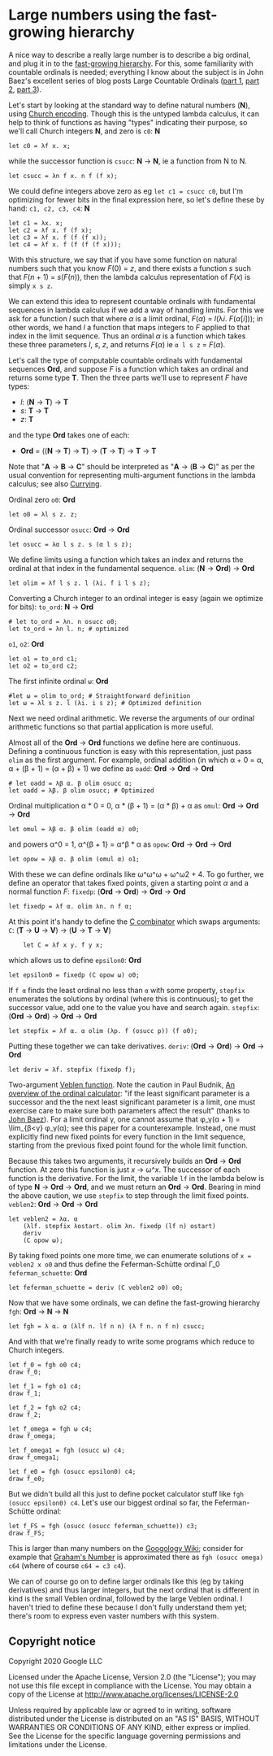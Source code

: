 # Large numbers using the fast-growing hierarchy

A nice way to describe a really large number is to describe a big ordinal, and plug it in to the
[fast-growing hierarchy](http://googology.wikia.com/wiki/Fast-growing_hierarchy). For this, some
familiarity with countable ordinals is needed; everything I know about the subject is in John Baez's
excellent series of blog posts Large Countable Ordinals ([part
1](https://johncarlosbaez.wordpress.com/2016/06/29/large-countable-ordinals-part-1/), [part
2](https://johncarlosbaez.wordpress.com/2016/07/04/large-countable-ordinals-part-2/), [part
3](https://johncarlosbaez.wordpress.com/2016/07/07/large-countable-ordinals-part-3/)).

Let's start by looking at the standard way to define natural numbers (**N**), using [Church
encoding](https://en.wikipedia.org/wiki/Church_encoding). Though this is the untyped lambda
calculus, it can help to think of functions as having "types" indicating their purpose, so
we'll call Church integers **N**, and zero is
`c0`: **N**

    let c0 = λf x. x;

while the successor function is
`csucc`: **N** → **N**, ie a function from N to N.

    let csucc = λn f x. n f (f x);

We could define integers above zero as eg `let c1 = csucc c0`, but I'm optimizing for fewer bits in
the final expression here, so let's define these by hand:
`c1, c2, c3, c4`: **N**

    let c1 = λx. x;
    let c2 = λf x. f (f x);
    let c3 = λf x. f (f (f x));
    let c4 = λf x. f (f (f (f x)));

With this structure, we say that if you have some function on natural numbers
such that you know *F*(0) = *z*, and there exists a function *s* such that
*F*(*n* + 1) = *s*(*F*(*n*)), then the lambda calculus representation of
*F*(*x*) is simply `x s z`.

We can extend this idea to represent countable ordinals with fundamental sequences
in lambda calculus if we add a way of handling limits.
For this we ask for a function *l* such that where *α* is a limit ordinal,
*F*(*α*) = *l*(λ*i*. *F*(*α*[*i*])); in other words, we hand *l* a function
that maps integers to *F* applied to that index in the limit sequence. Thus
an ordinal *α* is a function which takes these three parameters *l*, *s*, *z*,
and returns *F*(*α*) ie `α l s z` = *F*(*α*).

Let's call the type of computable countable ordinals with fundamental
sequences **Ord**, and suppose *F* is a function which takes an ordinal
and returns some type **T**. Then the three parts we'll use to represent *F*
have types:

* *l*: (**N** → **T**) → **T**
* *s*: **T** → **T**
* *z*: **T**

and the type **Ord** takes one of each:

* **Ord** = ((**N** → **T**) → **T**) → (**T** → **T**) → **T** → **T**

Note that "**A** → **B** → **C**" should be interpreted as
"**A** → (**B** → **C**)" as per the usual convention for representing
multi-argument functions in the lambda calculus; see also
[Currying](https://en.wikipedia.org/wiki/Currying).

Ordinal zero
`o0`: **Ord**

    let o0 = λl s z. z;

Ordinal successor
`osucc`: **Ord** → **Ord**

    let osucc = λα l s z. s (α l s z);

We define limits using a function which takes an index and returns the ordinal
at that index in the fundamental sequence.
`olim`: (**N** → **Ord**) → **Ord**

    let olim = λf l s z. l (λi. f i l s z);

Converting a Church integer to an ordinal integer is easy (again we optimize for bits):
`to_ord`: **N** → **Ord**

    # let to_ord = λn. n osucc o0;
    let to_ord = λn l. n; # optimized

`o1`, `o2`: **Ord**

    let o1 = to_ord c1;
    let o2 = to_ord c2;

The first infinite ordinal
`ω`: **Ord**

    #let ω = olim to_ord; # Straightforward definition
    let ω = λl s z. l (λi. i s z); # Optimized definition

Next we need ordinal arithmetic. We reverse the arguments of our ordinal arithmetic functions
so that partial application is more useful.

Almost all of the **Ord** → **Ord** functions we define here are continuous.
Defining a continuous function is easy with this representation, just
pass `olim` as the first argument. For example, ordinal addition (in which α + 0 = α,
α + (β + 1) = (α + β) + 1) we define as
`oadd`: **Ord** → **Ord** → **Ord**

    # let oadd = λβ α. β olim osucc α;
    let oadd = λβ. β olim osucc; # Optimized

Ordinal multiplication α * 0 = 0, α * (β + 1) = (α * β) + α as
`omul`: **Ord** → **Ord** → **Ord**

    let omul = λβ α. β olim (oadd α) o0;

and powers α^0 = 1, α^{β + 1} = α^β * α as
`opow`: **Ord** → **Ord** → **Ord**

    let opow = λβ α. β olim (omul α) o1;

With these we can define ordinals like ω^ω^ω + ω^ω2 + 4. To go further,
we define an operator that takes fixed points, given a starting point *α* and a normal function
*F*:
`fixedp`: (**Ord** → **Ord**) → **Ord** → **Ord**

    let fixedp = λf α. olim λn. n f α;

At this point it's handy to define the [C
combinator](https://en.wikipedia.org/wiki/B,_C,_K,_W_system) which swaps arguments:
`C`: (**T** → **U** → **V**) → (**U** → **T** → **V**)

        let C = λf x y. f y x;

which allows us to define
`epsilon0`: **Ord**

    let epsilon0 = fixedp (C opow ω) o0;

If `f α` finds the least ordinal no less than `α` with some property, `stepfix` enumerates the
solutions by ordinal (where this is continuous); to get the successor value, add one to the value
you have and search again.
`stepfix`: (**Ord** → **Ord**) → **Ord** → **Ord**

    let stepfix = λf α. α olim (λp. f (osucc p)) (f o0);

Putting these together we can take derivatives.
`deriv`: (**Ord** → **Ord**) → **Ord** → **Ord**

    let deriv = λf. stepfix (fixedp f);

Two-argument [Veblen function](https://en.wikipedia.org/wiki/Veblen_function). Note the caution in
Paul Budnik, [An overview of the ordinal
calculator](https://www.mtnmath.com/ord/ordinalarith.pdf): "if the least significant parameter is a
successor and the the next least significant parameter is a limit, one must exercise care to make
sure both parameters affect the result" (thanks to [John
Baez](https://twitter.com/ciphergoth/status/1234653144082042880)). For a limit ordinal γ, one
cannot assume that φ\_γ(α + 1) = \\lim\_{β<γ} φ\_γ(α); see this paper for a counterexample.
Instead, one must explicitly find new fixed points for every
function in the limit sequence, starting from the previous fixed point found for the whole limit
function.

Because this takes two arguments, it recursively builds an **Ord** → **Ord** function. At zero
this function is just *x* → ω^*x*. The successor of each function is the derivative.
For the limit, the variable `lf` in the lambda below is of type **N** → **Ord** → **Ord**,
and we must return an **Ord** → **Ord**. Bearing in mind the above caution, we use `stepfix` to
step through the limit fixed points.
`veblen2`: **Ord** → **Ord** → **Ord**

    let veblen2 = λα. α
        (λlf. stepfix λostart. olim λn. fixedp (lf n) ostart)
        deriv
        (C opow ω);

By taking fixed points one more time, we can enumerate solutions of `x = veblen2 x o0` and thus
define the Feferman-Schütte ordinal Γ\_0
`feferman_schuette`: **Ord**

    let feferman_schuette = deriv (C veblen2 o0) o0;

Now that we have some ordinals, we can define the fast-growing hierarchy `fgh`: **Ord** → **N** → **N**

    let fgh = λ α. α (λlf n. lf n n) (λ f n. n f n) csucc;

And with that we're finally ready to write some programs which reduce to Church integers.

    let f_0 = fgh o0 c4;
    draw f_0;

    let f_1 = fgh o1 c4;
    draw f_1;

    let f_2 = fgh o2 c4;
    draw f_2;

    let f_omega = fgh ω c4;
    draw f_omega;

    let f_omega1 = fgh (osucc ω) c4;
    draw f_omega1;

    let f_e0 = fgh (osucc epsilon0) c4;
    draw f_e0;

But we didn't build all this just to define pocket calculator stuff like `fgh (osucc epsilon0) c4`.
Let's use our biggest ordinal so far, the Feferman-Schütte ordinal:

    let f_FS = fgh (osucc (osucc feferman_schuette)) c3;
    draw f_FS;

This is larger than many numbers on the [Googology
Wiki](https://googology.wikia.org/wiki/Googology_Wiki); consider for example that [Graham's
Number](https://googology.wikia.org/wiki/Graham%27s_number) is approximated there as
`fgh (osucc omega) c64` (where of course `c64 = c3 c4`).

We can of course go on to define larger ordinals like this (eg by taking derivatives)
and thus larger integers, but the next ordinal that is different in kind is the small Veblen
ordinal, followed by the large Veblen ordinal. I haven't tried to define these because I don't
fully understand them yet; there's room to express even vaster numbers with this system.

## Copyright notice

Copyright 2020 Google LLC

Licensed under the Apache License, Version 2.0 (the "License");
you may not use this file except in compliance with the License.
You may obtain a copy of the License at
http://www.apache.org/licenses/LICENSE-2.0

Unless required by applicable law or agreed to in writing, software
distributed under the License is distributed on an "AS IS" BASIS,
WITHOUT WARRANTIES OR CONDITIONS OF ANY KIND, either express or implied.
See the License for the specific language governing permissions and
limitations under the License.
